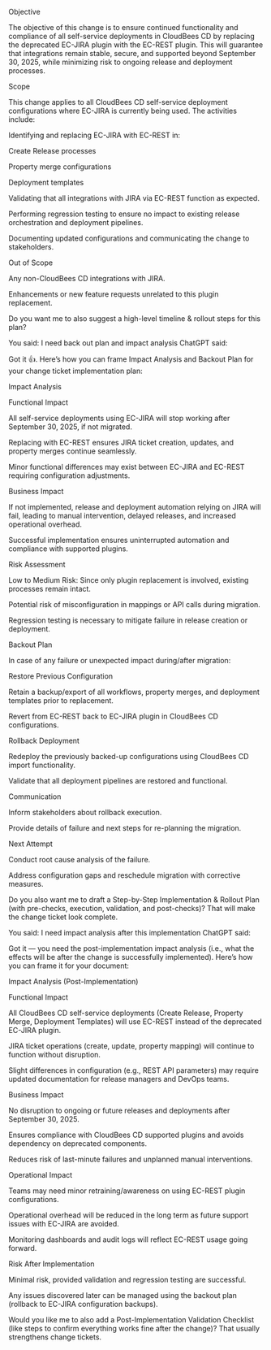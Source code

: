 Objective

The objective of this change is to ensure continued functionality and compliance of all self-service deployments in CloudBees CD by replacing the deprecated EC-JIRA plugin with the EC-REST plugin. This will guarantee that integrations remain stable, secure, and supported beyond September 30, 2025, while minimizing risk to ongoing release and deployment processes.

Scope

This change applies to all CloudBees CD self-service deployment configurations where EC-JIRA is currently being used. The activities include:

Identifying and replacing EC-JIRA with EC-REST in:

Create Release processes

Property merge configurations

Deployment templates

Validating that all integrations with JIRA via EC-REST function as expected.

Performing regression testing to ensure no impact to existing release orchestration and deployment pipelines.

Documenting updated configurations and communicating the change to stakeholders.

Out of Scope

Any non-CloudBees CD integrations with JIRA.

Enhancements or new feature requests unrelated to this plugin replacement.

Do you want me to also suggest a high-level timeline & rollout steps for this plan?

You said:
I need back out plan and impact analysis
ChatGPT said:

Got it 👍. Here’s how you can frame Impact Analysis and Backout Plan for your change ticket implementation plan:

Impact Analysis

Functional Impact

All self-service deployments using EC-JIRA will stop working after September 30, 2025, if not migrated.

Replacing with EC-REST ensures JIRA ticket creation, updates, and property merges continue seamlessly.

Minor functional differences may exist between EC-JIRA and EC-REST requiring configuration adjustments.

Business Impact

If not implemented, release and deployment automation relying on JIRA will fail, leading to manual intervention, delayed releases, and increased operational overhead.

Successful implementation ensures uninterrupted automation and compliance with supported plugins.

Risk Assessment

Low to Medium Risk: Since only plugin replacement is involved, existing processes remain intact.

Potential risk of misconfiguration in mappings or API calls during migration.

Regression testing is necessary to mitigate failure in release creation or deployment.

Backout Plan

In case of any failure or unexpected impact during/after migration:

Restore Previous Configuration

Retain a backup/export of all workflows, property merges, and deployment templates prior to replacement.

Revert from EC-REST back to EC-JIRA plugin in CloudBees CD configurations.

Rollback Deployment

Redeploy the previously backed-up configurations using CloudBees CD import functionality.

Validate that all deployment pipelines are restored and functional.

Communication

Inform stakeholders about rollback execution.

Provide details of failure and next steps for re-planning the migration.

Next Attempt

Conduct root cause analysis of the failure.

Address configuration gaps and reschedule migration with corrective measures.

Do you also want me to draft a Step-by-Step Implementation & Rollout Plan (with pre-checks, execution, validation, and post-checks)? That will make the change ticket look complete.

You said:
I need impact analysis after this implementation
ChatGPT said:

Got it — you need the post-implementation impact analysis (i.e., what the effects will be after the change is successfully implemented). Here’s how you can frame it for your document:

Impact Analysis (Post-Implementation)

Functional Impact

All CloudBees CD self-service deployments (Create Release, Property Merge, Deployment Templates) will use EC-REST instead of the deprecated EC-JIRA plugin.

JIRA ticket operations (create, update, property mapping) will continue to function without disruption.

Slight differences in configuration (e.g., REST API parameters) may require updated documentation for release managers and DevOps teams.

Business Impact

No disruption to ongoing or future releases and deployments after September 30, 2025.

Ensures compliance with CloudBees CD supported plugins and avoids dependency on deprecated components.

Reduces risk of last-minute failures and unplanned manual interventions.

Operational Impact

Teams may need minor retraining/awareness on using EC-REST plugin configurations.

Operational overhead will be reduced in the long term as future support issues with EC-JIRA are avoided.

Monitoring dashboards and audit logs will reflect EC-REST usage going forward.

Risk After Implementation

Minimal risk, provided validation and regression testing are successful.

Any issues discovered later can be managed using the backout plan (rollback to EC-JIRA configuration backups).

Would you like me to also add a Post-Implementation Validation Checklist (like steps to confirm everything works fine after the change)? That usually strengthens change tickets.
